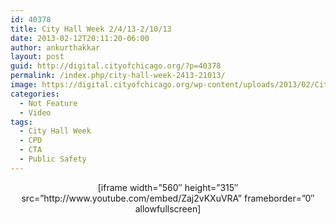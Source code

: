 ```yaml
---
id: 40378
title: City Hall Week 2/4/13-2/10/13
date: 2013-02-12T20:11:20-06:00
author: ankurthakkar
layout: post
guid: http://digital.cityofchicago.org/?p=40378
permalink: /index.php/city-hall-week-2413-21013/
image: https://digital.cityofchicago.org/wp-content/uploads/2013/02/CityHallWeek4.png
categories:
  - Not Feature
  - Video
tags:
  - City Hall Week
  - CPD
  - CTA
  - Public Safety
---
```

<p style="text-align: center;">
  [iframe width=&#8221;560&#8243; height=&#8221;315&#8243; src=&#8221;http://www.youtube.com/embed/Zaj2vKXuVRA&#8221; frameborder=&#8221;0&#8243; allowfullscreen]
</p>